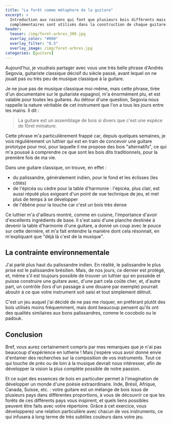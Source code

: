 ```yaml
---
title: "La forêt comme métaphore de la guitare"
excerpt: >
  Introduction aux raisons qui font que plusieurs bois différents mais 
  complémentaires sont utilisés dans la construction de chaque guitare.
header:
  teaser: /img/foret-arbres_300.jpg
  overlay_color: "#000"
  overlay_filter: "0.5"
  overlay_image: /img/foret-arbres.jpg
categories: [guitare]
---
```


Aujourd'hui, je voudrais partager avec vous une très belle phrase d'Andrés 
Segovia, guitariste classique décisif du siècle passé, avant lequel on ne 
jouait pas ou très peu de musique classique à la guitare.

Je ne joue pas de musique classique moi-même, mais cette phrase, tirée d'un 
documentaire sur le guitariste espagnol, m'a énormément plu, et est valable 
pour toutes les guitares. Au détour d'une question, Segovia nous rappelle la 
nature véritable de cet instrument que l'on a tous les jours entre les mains. 
Il dit :

> La guitare est un assemblage de bois si divers que c'est une espèce de fôret 
miniature.

Cette phrase m'a particulièrement frappé car, depuis quelques semaines, je vois 
régulièrement un luthier qui est en train de concevoir une guitare prototype 
pour moi, pour laquelle il me propose des bois "alternatifs", ce qui m'a poussé 
à comprendre ce que sont les bois dits traditionnels, pour la première fois de 
ma vie.

Dans une guitare classique, on trouve, en effet :

- du palissandre, généralement indien, pour le fond et les éclisses (les côtés)
- de l'épicéa ou cèdre pour la table d'harmonie : l'épicéa, plus clair, est 
aussi réputé plus exigeant d'un point de vue technique de jeu, et met plus de 
temps à se développer
- de l'ébène pour la touche car c'est un bois très dense

Ce luthier m'a d'ailleurs montré, comme en cuisine, l'importance d'avoir 
d'excellents ingrédients de base. Il s'est saisi d'une planche destinée à 
devenir la table d'harmonie d'une guitare, a donné un coup avec le pouce sur 
cette dernière, et m'a fait entendre la manière dont cela résonnait, en 
m'expliquant que "déjà là c'est de la musique".

## La contrainte environnementale

J'ai parlé plus haut du palissandre indien. En réalité, le palissandre le plus 
prisé est le palissandre brésilien. Mais, de nos jours, ce dernier est protégé, 
et, même s'il est toujours possible de trouver un luthier qui en possède et 
puisse construire une guitare avec, d'une part cela coûte cher, et, d'autre 
part, un contrôle (lors d'un passage à une douane par exemple) pourrait aboutir 
à ce que votre instrument soit saisi et tout simplement détruit.

C'est un jeu auquel j'ai décidé de ne pas me risquer, en préférant plutôt des 
bois utilisés moins fréquemment, mais dont beaucoup pensent qu'ils ont des 
qualités similaires aux bons palissandres, comme le cocobolo ou le padouk.

## Conclusion

Bref, vous aurez certainement compris par mes remarques que je n'ai pas 
beaucoup d'expérience en lutherie ! Mais j'espère vous avoir donné envie 
d'entamer des recherches sur la composition de vos instruments. Tout ce qui 
touche de près ou de loin à la musique devrait nous intéresser, afin de 
développer la vision la plus complète possible de notre passion.

Et ce sujet des essences de bois en particulier permet à l'imagination de 
développer un monde d'une poésie extraordinaire. Inde, Brésil, Afrique, Canada, 
Suisse, etc. : votre guitare est un mélange de bois issus de plusieurs pays 
dans différentes proportions, à vous de découvrir ce que les forêts de ces 
différents pays vous inspirent, et quels liens possibles peuvent être faits 
avec votre répertoire. Grâce à cet exercice, vous développerez une relation 
particulière avec chacun de vos instruments, ce qui infusera à long terme de 
très subtiles couleurs dans votre jeu.
